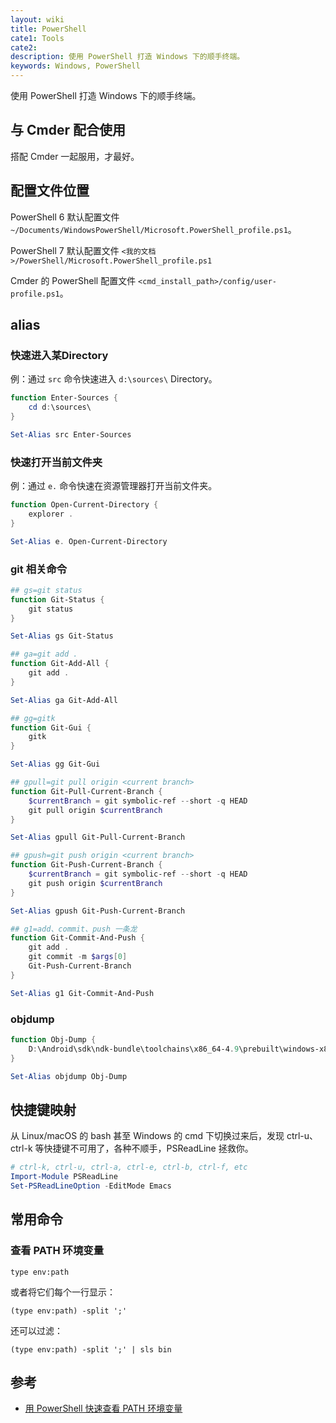 ```yaml
---
layout: wiki
title: PowerShell
cate1: Tools
cate2: 
description: 使用 PowerShell 打造 Windows 下的顺手终端。
keywords: Windows, PowerShell
---
```


使用 PowerShell 打造 Windows 下的顺手终端。

## 与 Cmder 配合使用

搭配 Cmder 一起服用，才最好。

## 配置文件位置

PowerShell 6 默认配置文件 `~/Documents/WindowsPowerShell/Microsoft.PowerShell_profile.ps1`。

PowerShell 7 默认配置文件 `<我的文档>/PowerShell/Microsoft.PowerShell_profile.ps1`

Cmder 的 PowerShell 配置文件 `<cmd_install_path>/config/user-profile.ps1`。

## alias

### 快速进入某Directory

例：通过 `src` 命令快速进入 `d:\sources\` Directory。

```powershell
function Enter-Sources {
    cd d:\sources\
}

Set-Alias src Enter-Sources
```

### 快速打开当前文件夹

例：通过 `e.` 命令快速在资源管理器打开当前文件夹。

```powershell
function Open-Current-Directory {
    explorer .
}

Set-Alias e. Open-Current-Directory
```

### git 相关命令

```powershell
## gs=git status
function Git-Status {
    git status
}

Set-Alias gs Git-Status

## ga=git add .
function Git-Add-All {
    git add .
}

Set-Alias ga Git-Add-All

## gg=gitk
function Git-Gui {
    gitk
}

Set-Alias gg Git-Gui

## gpull=git pull origin <current branch>
function Git-Pull-Current-Branch {
    $currentBranch = git symbolic-ref --short -q HEAD
    git pull origin $currentBranch
}

Set-Alias gpull Git-Pull-Current-Branch

## gpush=git push origin <current branch>
function Git-Push-Current-Branch {
    $currentBranch = git symbolic-ref --short -q HEAD
    git push origin $currentBranch
}

Set-Alias gpush Git-Push-Current-Branch

## g1=add、commit、push 一条龙
function Git-Commit-And-Push {
    git add .
    git commit -m $args[0]
    Git-Push-Current-Branch
}

Set-Alias g1 Git-Commit-And-Push
```

### objdump

```powershell
function Obj-Dump {
    D:\Android\sdk\ndk-bundle\toolchains\x86_64-4.9\prebuilt\windows-x86_64\bin\x86_64-linux-android-objdump.exe $args
}

Set-Alias objdump Obj-Dump
```

## 快捷键映射

从 Linux/macOS 的 bash 甚至 Windows 的 cmd 下切换过来后，发现 ctrl-u、ctrl-k 等快捷键不可用了，各种不顺手，PSReadLine 拯救你。

```powershell
# ctrl-k, ctrl-u, ctrl-a, ctrl-e, ctrl-b, ctrl-f, etc
Import-Module PSReadLine
Set-PSReadLineOption -EditMode Emacs
```

## 常用命令

### 查看 PATH 环境变量

```
type env:path
```

或者将它们每个一行显示：

```
(type env:path) -split ';'
```

还可以过滤：

```
(type env:path) -split ';' | sls bin
```

## 参考

- [用 PowerShell 快速查看 PATH 环境变量](http://blog.vichamp.com/2014/08/05/quick-examine-path-env-variable-with-powershell/)
